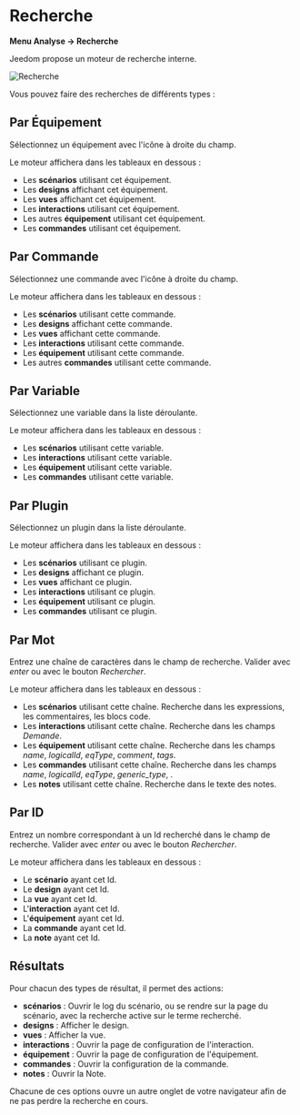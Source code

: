 # Recherche
**Menu Analyse → Recherche**

Jeedom propose un moteur de recherche interne.

![Recherche](./images/search_intro.gif)

Vous pouvez faire des recherches de différents types :

## Par Équipement

Sélectionnez un équipement avec l'icône à droite du champ.

Le moteur affichera dans les tableaux en dessous :

- Les **scénarios** utilisant cet équipement.
- Les **designs** affichant cet équipement.
- Les **vues** affichant cet équipement.
- Les **interactions** utilisant cet équipement.
- Les autres **équipement** utilisant cet équipement.
- Les **commandes** utilisant cet équipement.

## Par Commande

Sélectionnez une commande avec l'icône à droite du champ.

Le moteur affichera dans les tableaux en dessous :

- Les **scénarios** utilisant cette commande.
- Les **designs** affichant cette commande.
- Les **vues** affichant cette commande.
- Les **interactions** utilisant cette commande.
- Les **équipement** utilisant cette commande.
- Les autres **commandes** utilisant cette commande.

## Par Variable

Sélectionnez une variable dans la liste déroulante.

Le moteur affichera dans les tableaux en dessous :

- Les **scénarios** utilisant cette variable.
- Les **interactions** utilisant cette variable.
- Les **équipement** utilisant cette variable.
- Les **commandes** utilisant cette variable.

## Par Plugin

Sélectionnez un plugin dans la liste déroulante.

Le moteur affichera dans les tableaux en dessous :

- Les **scénarios** utilisant ce plugin.
- Les **designs** affichant ce plugin.
- Les **vues** affichant ce plugin.
- Les **interactions** utilisant ce plugin.
- Les **équipement** utilisant ce plugin.
- Les **commandes** utilisant ce plugin.

## Par Mot

Entrez une chaîne de caractères dans le champ de recherche. Valider avec *enter* ou avec le bouton *Rechercher*.

Le moteur affichera dans les tableaux en dessous :

- Les **scénarios** utilisant cette chaîne.
	Recherche dans les expressions, les commentaires, les blocs code.
- Les **interactions** utilisant cette chaîne.
	Recherche dans les champs *Demande*.
- Les **équipement** utilisant cette chaîne.
	Recherche dans les champs *name*, *logicalId*, *eqType*, *comment*, *tags*.
- Les **commandes** utilisant cette chaîne.
	Recherche dans les champs *name*, *logicalId*, *eqType*, *generic_type*, .
- Les **notes** utilisant cette chaîne.
	Recherche dans le texte des notes.

## Par ID

Entrez un nombre correspondant à un Id recherché dans le champ de recherche. Valider avec *enter* ou avec le bouton *Rechercher*.

Le moteur affichera dans les tableaux en dessous :

- Le **scénario** ayant cet Id.
- Le **design** ayant cet Id.
- La **vue** ayant cet Id.
- L'**interaction** ayant cet Id.
- L'**équipement** ayant cet Id.
- La **commande** ayant cet Id.
- La **note** ayant cet Id.

## Résultats

Pour chacun des types de résultat, il permet des actions:
- **scénarios** : Ouvrir le log du scénario, ou se rendre sur la page du scénario, avec la recherche active sur le terme recherché.
- **designs** : Afficher le design.
- **vues** : Afficher la vue.
- **interactions** : Ouvrir la page de configuration de l'interaction.
- **équipement** : Ouvrir la page de configuration de l'équipement.
- **commandes** : Ouvrir la configuration de la commande.
- **notes** : Ouvrir la Note.

Chacune de ces options ouvre un autre onglet de votre navigateur afin de ne pas perdre la recherche en cours.

